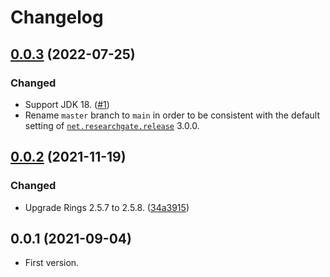 # Changelog

<a name="0.0.3"></a>
## [0.0.3] (2022-07-25)
### Changed
- Support JDK 18.
  ([#1](https://github.com/tueda/donuts/issues/1))
- Rename `master` branch to `main` in order to be consistent with the default setting of
  [`net.researchgate.release`](https://github.com/researchgate/gradle-release) 3.0.0.


<a name="0.0.2"></a>
## [0.0.2] (2021-11-19)
### Changed
- Upgrade Rings 2.5.7 to 2.5.8.
  ([34a3915](https://github.com/tueda/donuts/commit/34a39156c656fd82fdd0c99044628b41883f1f4b))

<a name="0.0.1"></a>
## 0.0.1 (2021-09-04)
- First version.

[0.0.3]: https://github.com/tueda/donuts/compare/v0.0.2...v0.0.3
[0.0.2]: https://github.com/tueda/donuts/compare/v0.0.1...v0.0.2
